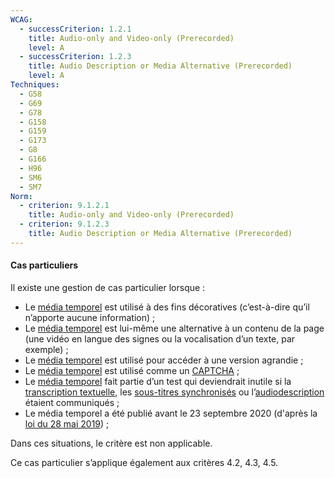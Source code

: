 ```yaml
---
WCAG:
  - successCriterion: 1.2.1
    title: Audio-only and Video-only (Prerecorded)
    level: A
  - successCriterion: 1.2.3
    title: Audio Description or Media Alternative (Prerecorded)
    level: A
Techniques:
  - G58
  - G69
  - G78
  - G158
  - G159
  - G173
  - G8
  - G166
  - H96
  - SM6
  - SM7
Norm:
  - criterion: 9.1.2.1
    title: Audio-only and Video-only (Prerecorded)
  - criterion: 9.1.2.3
    title: Audio Description or Media Alternative (Prerecorded)
---
```


#### Cas particuliers

Il existe une gestion de cas particulier lorsque :

- Le [média temporel](#media-temporel-type-son-video-et-synchronise) est utilisé à des fins décoratives (c’est-à-dire qu’il n’apporte aucune information) ;
- Le [média temporel](#media-temporel-type-son-video-et-synchronise) est lui-même une alternative à un contenu de la page (une vidéo en langue des signes ou la vocalisation d’un texte, par exemple) ;
- Le [média temporel](#media-temporel-type-son-video-et-synchronise) est utilisé pour accéder à une version agrandie ;
- Le [média temporel](#media-temporel-type-son-video-et-synchronise) est utilisé comme un [CAPTCHA](#captcha) ;
- Le [média temporel](#media-temporel-type-son-video-et-synchronise) fait partie d’un test qui deviendrait inutile si la [transcription textuelle](#transcription-textuelle-media-temporel), les [sous-titres synchronisés](#sous-titres-synchronises-objet-multimedia) ou l’[audiodescription](#audiodescription-synchronisee-media-temporel) étaient communiqués ;
- Le média temporel a été publié avant le 23 septembre 2020 (d'après la [loi du 28 mai 2019](http://legilux.public.lu/eli/etat/leg/loi/2019/05/28/a373/jo)) ;

Dans ces situations, le critère est non applicable.

Ce cas particulier s’applique également aux critères 4.2, 4.3, 4.5.
